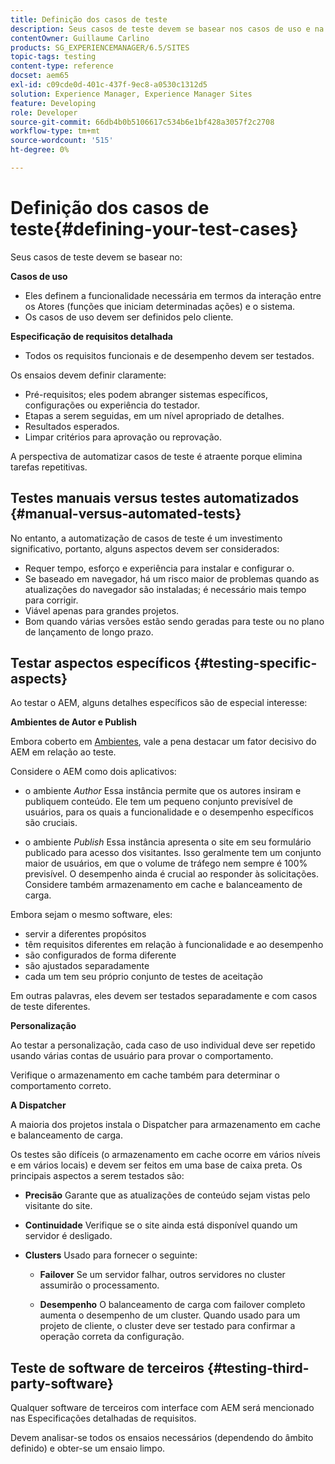 ```yaml
---
title: Definição dos casos de teste
description: Seus casos de teste devem se basear nos casos de uso e na especificação detalhada dos requisitos
contentOwner: Guillaume Carlino
products: SG_EXPERIENCEMANAGER/6.5/SITES
topic-tags: testing
content-type: reference
docset: aem65
exl-id: c09cde0d-401c-437f-9ec8-a0530c1312d5
solution: Experience Manager, Experience Manager Sites
feature: Developing
role: Developer
source-git-commit: 66db4b0b5106617c534b6e1bf428a3057f2c2708
workflow-type: tm+mt
source-wordcount: '515'
ht-degree: 0%

---
```


# Definição dos casos de teste{#defining-your-test-cases}

Seus casos de teste devem se basear no:

**Casos de uso**

* Eles definem a funcionalidade necessária em termos da interação entre os Atores (funções que iniciam determinadas ações) e o sistema.
* Os casos de uso devem ser definidos pelo cliente.

**Especificação de requisitos detalhada**

* Todos os requisitos funcionais e de desempenho devem ser testados.

Os ensaios devem definir claramente:

* Pré-requisitos; eles podem abranger sistemas específicos, configurações ou experiência do testador.
* Etapas a serem seguidas, em um nível apropriado de detalhes.
* Resultados esperados.
* Limpar critérios para aprovação ou reprovação.

A perspectiva de automatizar casos de teste é atraente porque elimina tarefas repetitivas.

## Testes manuais versus testes automatizados {#manual-versus-automated-tests}

No entanto, a automatização de casos de teste é um investimento significativo, portanto, alguns aspectos devem ser considerados:

* Requer tempo, esforço e experiência para instalar e configurar o.
* Se baseado em navegador, há um risco maior de problemas quando as atualizações do navegador são instaladas; é necessário mais tempo para corrigir.
* Viável apenas para grandes projetos.
* Bom quando várias versões estão sendo geradas para teste ou no plano de lançamento de longo prazo.

## Testar aspectos específicos {#testing-specific-aspects}

Ao testar o AEM, alguns detalhes específicos são de especial interesse:

**Ambientes de Autor e Publish**

Embora coberto em [Ambientes](/help/sites-developing/the-basics.md#environments), vale a pena destacar um fator decisivo do AEM em relação ao teste.

Considere o AEM como dois aplicativos:

* o ambiente *Author*
Essa instância permite que os autores insiram e publiquem conteúdo.
Ele tem um pequeno conjunto previsível de usuários, para os quais a funcionalidade e o desempenho específicos são cruciais.

* o ambiente *Publish*
Essa instância apresenta o site em seu formulário publicado para acesso dos visitantes.
Isso geralmente tem um conjunto maior de usuários, em que o volume de tráfego nem sempre é 100% previsível. O desempenho ainda é crucial ao responder às solicitações. Considere também armazenamento em cache e balanceamento de carga.

Embora sejam o mesmo software, eles:

* servir a diferentes propósitos
* têm requisitos diferentes em relação à funcionalidade e ao desempenho
* são configurados de forma diferente
* são ajustados separadamente
* cada um tem seu próprio conjunto de testes de aceitação

Em outras palavras, eles devem ser testados separadamente e com casos de teste diferentes.

**Personalização**

Ao testar a personalização, cada caso de uso individual deve ser repetido usando várias contas de usuário para provar o comportamento.

Verifique o armazenamento em cache também para determinar o comportamento correto.

**A Dispatcher**

A maioria dos projetos instala o Dispatcher para armazenamento em cache e balanceamento de carga.

Os testes são difíceis (o armazenamento em cache ocorre em vários níveis e em vários locais) e devem ser feitos em uma base de caixa preta. Os principais aspectos a serem testados são:

* **Precisão**
Garante que as atualizações de conteúdo sejam vistas pelo visitante do site.

* **Continuidade**
Verifique se o site ainda está disponível quando um servidor é desligado.

* **Clusters**
Usado para fornecer o seguinte:

   * **Failover**
Se um servidor falhar, outros servidores no cluster assumirão o processamento.

   * **Desempenho**
O balanceamento de carga com failover completo aumenta o desempenho de um cluster.
Quando usado para um projeto de cliente, o cluster deve ser testado para confirmar a operação correta da configuração.

## Teste de software de terceiros {#testing-third-party-software}

Qualquer software de terceiros com interface com AEM será mencionado nas Especificações detalhadas de requisitos.

Devem analisar-se todos os ensaios necessários (dependendo do âmbito definido) e obter-se um ensaio limpo.
